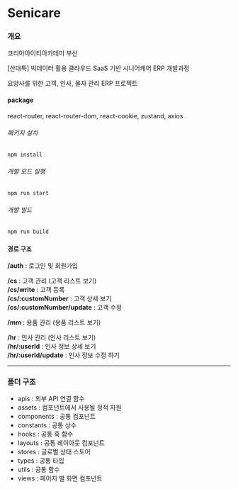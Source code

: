 # Senicare

### 개요
코리아아이티아카데미 부산   

[산대특] 빅데이터 활용 클라우드 SaaS 기반 시니어케어 ERP 개발과정 

요양사를 위한 고객, 인사, 물자 관리 ERP 프로젝트

#### package
react-router, react-router-dom, react-cookie, zustand, axios

###### 패키지 설치
```bash
npm install
```

###### 개발 모드 실행
```bash
npm run start
```

###### 개발 빌드
```bash
npm run build
```

#### 경로 구조
**/auth** : 로그인 및 회원가입  

**/cs** : 고객 관리 (고객 리스트 보기)  
**/cs/write** : 고객 등록  
**/cs/:customNumber** : 고객 상세 보기   
**/cs/:customNumber/update** : 고객 수정  

**/mm** : 용품 관리 (용품 리스트 보기)    

**/hr** : 인사 관리 (인사 리스트 보기)  
**/hr/:userId** : 인사 정보 상세 보기  
**/hr/:userId/update** : 인사 정보 수정 하기


***

### 폴더 구조
- apis : 외부 API 연결 함수
- assets : 컴포넌트에서 사용될 정적 자원
- components : 공통 컴포넌트
- constants : 공통 상수
- hooks : 공통 훅 함수
- layouts : 공통 레이아웃 컴포넌트
- stores : 글로벌 상태 스토어
- types : 공통 타입
- utils : 공통 함수
- views : 페이지 별 화면 컴포넌트